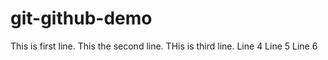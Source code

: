 # git-github-demo

This is first line.
This the second line.
THis is third line.
Line 4
Line 5
Line 6
